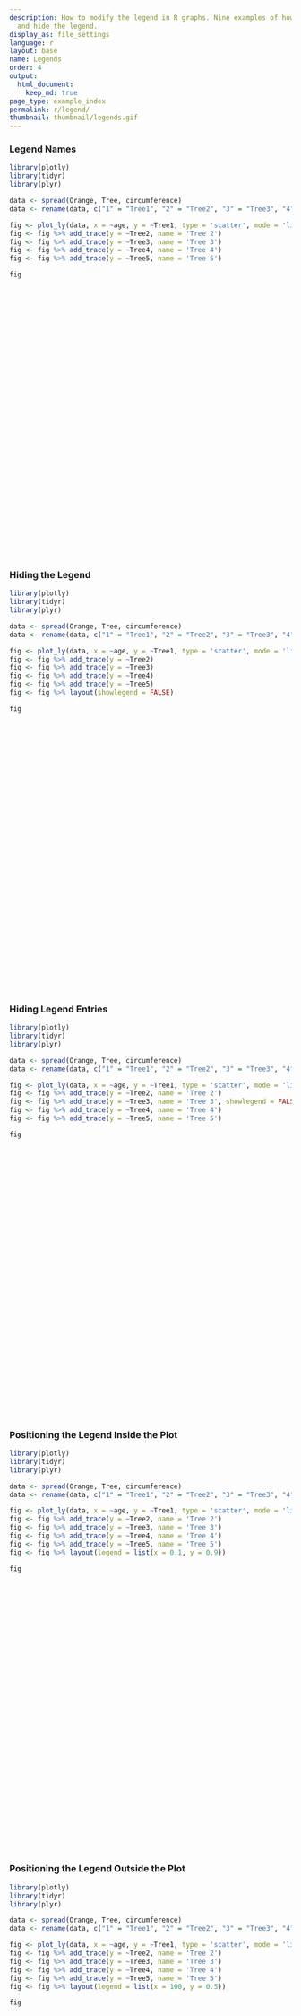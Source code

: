 ```yaml
---
description: How to modify the legend in R graphs. Nine examples of how to move, color,
  and hide the legend.
display_as: file_settings
language: r
layout: base
name: Legends
order: 4
output:
  html_document:
    keep_md: true
page_type: example_index
permalink: r/legend/
thumbnail: thumbnail/legends.gif
---
```



### Legend Names


```r
library(plotly)
library(tidyr)
library(plyr)

data <- spread(Orange, Tree, circumference)
data <- rename(data, c("1" = "Tree1", "2" = "Tree2", "3" = "Tree3", "4" = "Tree4", "5" = "Tree5"))

fig <- plot_ly(data, x = ~age, y = ~Tree1, type = 'scatter', mode = 'lines', name = 'Tree 1')
fig <- fig %>% add_trace(y = ~Tree2, name = 'Tree 2')
fig <- fig %>% add_trace(y = ~Tree3, name = 'Tree 3')
fig <- fig %>% add_trace(y = ~Tree4, name = 'Tree 4')
fig <- fig %>% add_trace(y = ~Tree5, name = 'Tree 5')

fig
```

<div id="htmlwidget-b55819d249510d432aaf" style="width:672px;height:480px;" class="plotly html-widget"></div>
<script type="application/json" data-for="htmlwidget-b55819d249510d432aaf">{"x":{"visdat":{"1bc459940553":["function () ","plotlyVisDat"]},"cur_data":"1bc459940553","attrs":{"1bc459940553":{"x":{},"y":{},"mode":"lines","name":"Tree 1","alpha_stroke":1,"sizes":[10,100],"spans":[1,20],"type":"scatter"},"1bc459940553.1":{"x":{},"y":{},"mode":"lines","name":"Tree 2","alpha_stroke":1,"sizes":[10,100],"spans":[1,20],"type":"scatter","inherit":true},"1bc459940553.2":{"x":{},"y":{},"mode":"lines","name":"Tree 3","alpha_stroke":1,"sizes":[10,100],"spans":[1,20],"type":"scatter","inherit":true},"1bc459940553.3":{"x":{},"y":{},"mode":"lines","name":"Tree 4","alpha_stroke":1,"sizes":[10,100],"spans":[1,20],"type":"scatter","inherit":true},"1bc459940553.4":{"x":{},"y":{},"mode":"lines","name":"Tree 5","alpha_stroke":1,"sizes":[10,100],"spans":[1,20],"type":"scatter","inherit":true}},"layout":{"margin":{"b":40,"l":60,"t":25,"r":10},"xaxis":{"domain":[0,1],"automargin":true,"title":"age"},"yaxis":{"domain":[0,1],"automargin":true,"title":"Tree1"},"hovermode":"closest","showlegend":true},"source":"A","config":{"showSendToCloud":false},"data":[{"x":[118,484,664,1004,1231,1372,1582],"y":[30,58,87,115,120,142,145],"mode":"lines","name":"Tree 1","type":"scatter","marker":{"color":"rgba(31,119,180,1)","line":{"color":"rgba(31,119,180,1)"}},"error_y":{"color":"rgba(31,119,180,1)"},"error_x":{"color":"rgba(31,119,180,1)"},"line":{"color":"rgba(31,119,180,1)"},"xaxis":"x","yaxis":"y","frame":null},{"x":[118,484,664,1004,1231,1372,1582],"y":[33,69,111,156,172,203,203],"mode":"lines","name":"Tree 2","type":"scatter","marker":{"color":"rgba(255,127,14,1)","line":{"color":"rgba(255,127,14,1)"}},"error_y":{"color":"rgba(255,127,14,1)"},"error_x":{"color":"rgba(255,127,14,1)"},"line":{"color":"rgba(255,127,14,1)"},"xaxis":"x","yaxis":"y","frame":null},{"x":[118,484,664,1004,1231,1372,1582],"y":[30,51,75,108,115,139,140],"mode":"lines","name":"Tree 3","type":"scatter","marker":{"color":"rgba(44,160,44,1)","line":{"color":"rgba(44,160,44,1)"}},"error_y":{"color":"rgba(44,160,44,1)"},"error_x":{"color":"rgba(44,160,44,1)"},"line":{"color":"rgba(44,160,44,1)"},"xaxis":"x","yaxis":"y","frame":null},{"x":[118,484,664,1004,1231,1372,1582],"y":[32,62,112,167,179,209,214],"mode":"lines","name":"Tree 4","type":"scatter","marker":{"color":"rgba(214,39,40,1)","line":{"color":"rgba(214,39,40,1)"}},"error_y":{"color":"rgba(214,39,40,1)"},"error_x":{"color":"rgba(214,39,40,1)"},"line":{"color":"rgba(214,39,40,1)"},"xaxis":"x","yaxis":"y","frame":null},{"x":[118,484,664,1004,1231,1372,1582],"y":[30,49,81,125,142,174,177],"mode":"lines","name":"Tree 5","type":"scatter","marker":{"color":"rgba(148,103,189,1)","line":{"color":"rgba(148,103,189,1)"}},"error_y":{"color":"rgba(148,103,189,1)"},"error_x":{"color":"rgba(148,103,189,1)"},"line":{"color":"rgba(148,103,189,1)"},"xaxis":"x","yaxis":"y","frame":null}],"highlight":{"on":"plotly_click","persistent":false,"dynamic":false,"selectize":false,"opacityDim":0.2,"selected":{"opacity":1},"debounce":0},"shinyEvents":["plotly_hover","plotly_click","plotly_selected","plotly_relayout","plotly_brushed","plotly_brushing","plotly_clickannotation","plotly_doubleclick","plotly_deselect","plotly_afterplot","plotly_sunburstclick"],"base_url":"https://plot.ly"},"evals":[],"jsHooks":[]}</script>

### Hiding the Legend


```r
library(plotly)
library(tidyr)
library(plyr)

data <- spread(Orange, Tree, circumference)
data <- rename(data, c("1" = "Tree1", "2" = "Tree2", "3" = "Tree3", "4" = "Tree4", "5" = "Tree5"))

fig <- plot_ly(data, x = ~age, y = ~Tree1, type = 'scatter', mode = 'lines')
fig <- fig %>% add_trace(y = ~Tree2)
fig <- fig %>% add_trace(y = ~Tree3)
fig <- fig %>% add_trace(y = ~Tree4)
fig <- fig %>% add_trace(y = ~Tree5)
fig <- fig %>% layout(showlegend = FALSE)

fig
```

<div id="htmlwidget-d73b8403d84de460c94e" style="width:672px;height:480px;" class="plotly html-widget"></div>
<script type="application/json" data-for="htmlwidget-d73b8403d84de460c94e">{"x":{"visdat":{"1bc47d1826a":["function () ","plotlyVisDat"]},"cur_data":"1bc47d1826a","attrs":{"1bc47d1826a":{"x":{},"y":{},"mode":"lines","alpha_stroke":1,"sizes":[10,100],"spans":[1,20],"type":"scatter"},"1bc47d1826a.1":{"x":{},"y":{},"mode":"lines","alpha_stroke":1,"sizes":[10,100],"spans":[1,20],"type":"scatter","inherit":true},"1bc47d1826a.2":{"x":{},"y":{},"mode":"lines","alpha_stroke":1,"sizes":[10,100],"spans":[1,20],"type":"scatter","inherit":true},"1bc47d1826a.3":{"x":{},"y":{},"mode":"lines","alpha_stroke":1,"sizes":[10,100],"spans":[1,20],"type":"scatter","inherit":true},"1bc47d1826a.4":{"x":{},"y":{},"mode":"lines","alpha_stroke":1,"sizes":[10,100],"spans":[1,20],"type":"scatter","inherit":true}},"layout":{"margin":{"b":40,"l":60,"t":25,"r":10},"showlegend":false,"xaxis":{"domain":[0,1],"automargin":true,"title":"age"},"yaxis":{"domain":[0,1],"automargin":true,"title":"Tree1"},"hovermode":"closest"},"source":"A","config":{"showSendToCloud":false},"data":[{"x":[118,484,664,1004,1231,1372,1582],"y":[30,58,87,115,120,142,145],"mode":"lines","type":"scatter","marker":{"color":"rgba(31,119,180,1)","line":{"color":"rgba(31,119,180,1)"}},"error_y":{"color":"rgba(31,119,180,1)"},"error_x":{"color":"rgba(31,119,180,1)"},"line":{"color":"rgba(31,119,180,1)"},"xaxis":"x","yaxis":"y","frame":null},{"x":[118,484,664,1004,1231,1372,1582],"y":[33,69,111,156,172,203,203],"mode":"lines","type":"scatter","marker":{"color":"rgba(255,127,14,1)","line":{"color":"rgba(255,127,14,1)"}},"error_y":{"color":"rgba(255,127,14,1)"},"error_x":{"color":"rgba(255,127,14,1)"},"line":{"color":"rgba(255,127,14,1)"},"xaxis":"x","yaxis":"y","frame":null},{"x":[118,484,664,1004,1231,1372,1582],"y":[30,51,75,108,115,139,140],"mode":"lines","type":"scatter","marker":{"color":"rgba(44,160,44,1)","line":{"color":"rgba(44,160,44,1)"}},"error_y":{"color":"rgba(44,160,44,1)"},"error_x":{"color":"rgba(44,160,44,1)"},"line":{"color":"rgba(44,160,44,1)"},"xaxis":"x","yaxis":"y","frame":null},{"x":[118,484,664,1004,1231,1372,1582],"y":[32,62,112,167,179,209,214],"mode":"lines","type":"scatter","marker":{"color":"rgba(214,39,40,1)","line":{"color":"rgba(214,39,40,1)"}},"error_y":{"color":"rgba(214,39,40,1)"},"error_x":{"color":"rgba(214,39,40,1)"},"line":{"color":"rgba(214,39,40,1)"},"xaxis":"x","yaxis":"y","frame":null},{"x":[118,484,664,1004,1231,1372,1582],"y":[30,49,81,125,142,174,177],"mode":"lines","type":"scatter","marker":{"color":"rgba(148,103,189,1)","line":{"color":"rgba(148,103,189,1)"}},"error_y":{"color":"rgba(148,103,189,1)"},"error_x":{"color":"rgba(148,103,189,1)"},"line":{"color":"rgba(148,103,189,1)"},"xaxis":"x","yaxis":"y","frame":null}],"highlight":{"on":"plotly_click","persistent":false,"dynamic":false,"selectize":false,"opacityDim":0.2,"selected":{"opacity":1},"debounce":0},"shinyEvents":["plotly_hover","plotly_click","plotly_selected","plotly_relayout","plotly_brushed","plotly_brushing","plotly_clickannotation","plotly_doubleclick","plotly_deselect","plotly_afterplot","plotly_sunburstclick"],"base_url":"https://plot.ly"},"evals":[],"jsHooks":[]}</script>

### Hiding Legend Entries


```r
library(plotly)
library(tidyr)
library(plyr)

data <- spread(Orange, Tree, circumference)
data <- rename(data, c("1" = "Tree1", "2" = "Tree2", "3" = "Tree3", "4" = "Tree4", "5" = "Tree5"))

fig <- plot_ly(data, x = ~age, y = ~Tree1, type = 'scatter', mode = 'lines', name = 'Tree 1')
fig <- fig %>% add_trace(y = ~Tree2, name = 'Tree 2')
fig <- fig %>% add_trace(y = ~Tree3, name = 'Tree 3', showlegend = FALSE)
fig <- fig %>% add_trace(y = ~Tree4, name = 'Tree 4')
fig <- fig %>% add_trace(y = ~Tree5, name = 'Tree 5')

fig
```

<div id="htmlwidget-4af7f531e39cdb2ed235" style="width:672px;height:480px;" class="plotly html-widget"></div>
<script type="application/json" data-for="htmlwidget-4af7f531e39cdb2ed235">{"x":{"visdat":{"1bc413664e3c":["function () ","plotlyVisDat"]},"cur_data":"1bc413664e3c","attrs":{"1bc413664e3c":{"x":{},"y":{},"mode":"lines","name":"Tree 1","alpha_stroke":1,"sizes":[10,100],"spans":[1,20],"type":"scatter"},"1bc413664e3c.1":{"x":{},"y":{},"mode":"lines","name":"Tree 2","alpha_stroke":1,"sizes":[10,100],"spans":[1,20],"type":"scatter","inherit":true},"1bc413664e3c.2":{"x":{},"y":{},"mode":"lines","name":"Tree 3","alpha_stroke":1,"sizes":[10,100],"spans":[1,20],"type":"scatter","showlegend":false,"inherit":true},"1bc413664e3c.3":{"x":{},"y":{},"mode":"lines","name":"Tree 4","alpha_stroke":1,"sizes":[10,100],"spans":[1,20],"type":"scatter","inherit":true},"1bc413664e3c.4":{"x":{},"y":{},"mode":"lines","name":"Tree 5","alpha_stroke":1,"sizes":[10,100],"spans":[1,20],"type":"scatter","inherit":true}},"layout":{"margin":{"b":40,"l":60,"t":25,"r":10},"xaxis":{"domain":[0,1],"automargin":true,"title":"age"},"yaxis":{"domain":[0,1],"automargin":true,"title":"Tree1"},"hovermode":"closest","showlegend":true},"source":"A","config":{"showSendToCloud":false},"data":[{"x":[118,484,664,1004,1231,1372,1582],"y":[30,58,87,115,120,142,145],"mode":"lines","name":"Tree 1","type":"scatter","marker":{"color":"rgba(31,119,180,1)","line":{"color":"rgba(31,119,180,1)"}},"error_y":{"color":"rgba(31,119,180,1)"},"error_x":{"color":"rgba(31,119,180,1)"},"line":{"color":"rgba(31,119,180,1)"},"xaxis":"x","yaxis":"y","frame":null},{"x":[118,484,664,1004,1231,1372,1582],"y":[33,69,111,156,172,203,203],"mode":"lines","name":"Tree 2","type":"scatter","marker":{"color":"rgba(255,127,14,1)","line":{"color":"rgba(255,127,14,1)"}},"error_y":{"color":"rgba(255,127,14,1)"},"error_x":{"color":"rgba(255,127,14,1)"},"line":{"color":"rgba(255,127,14,1)"},"xaxis":"x","yaxis":"y","frame":null},{"x":[118,484,664,1004,1231,1372,1582],"y":[30,51,75,108,115,139,140],"mode":"lines","name":"Tree 3","type":"scatter","showlegend":false,"marker":{"color":"rgba(44,160,44,1)","line":{"color":"rgba(44,160,44,1)"}},"error_y":{"color":"rgba(44,160,44,1)"},"error_x":{"color":"rgba(44,160,44,1)"},"line":{"color":"rgba(44,160,44,1)"},"xaxis":"x","yaxis":"y","frame":null},{"x":[118,484,664,1004,1231,1372,1582],"y":[32,62,112,167,179,209,214],"mode":"lines","name":"Tree 4","type":"scatter","marker":{"color":"rgba(214,39,40,1)","line":{"color":"rgba(214,39,40,1)"}},"error_y":{"color":"rgba(214,39,40,1)"},"error_x":{"color":"rgba(214,39,40,1)"},"line":{"color":"rgba(214,39,40,1)"},"xaxis":"x","yaxis":"y","frame":null},{"x":[118,484,664,1004,1231,1372,1582],"y":[30,49,81,125,142,174,177],"mode":"lines","name":"Tree 5","type":"scatter","marker":{"color":"rgba(148,103,189,1)","line":{"color":"rgba(148,103,189,1)"}},"error_y":{"color":"rgba(148,103,189,1)"},"error_x":{"color":"rgba(148,103,189,1)"},"line":{"color":"rgba(148,103,189,1)"},"xaxis":"x","yaxis":"y","frame":null}],"highlight":{"on":"plotly_click","persistent":false,"dynamic":false,"selectize":false,"opacityDim":0.2,"selected":{"opacity":1},"debounce":0},"shinyEvents":["plotly_hover","plotly_click","plotly_selected","plotly_relayout","plotly_brushed","plotly_brushing","plotly_clickannotation","plotly_doubleclick","plotly_deselect","plotly_afterplot","plotly_sunburstclick"],"base_url":"https://plot.ly"},"evals":[],"jsHooks":[]}</script>

### Positioning the Legend Inside the Plot


```r
library(plotly)
library(tidyr)
library(plyr)

data <- spread(Orange, Tree, circumference)
data <- rename(data, c("1" = "Tree1", "2" = "Tree2", "3" = "Tree3", "4" = "Tree4", "5" = "Tree5"))

fig <- plot_ly(data, x = ~age, y = ~Tree1, type = 'scatter', mode = 'lines', name = 'Tree 1')
fig <- fig %>% add_trace(y = ~Tree2, name = 'Tree 2')
fig <- fig %>% add_trace(y = ~Tree3, name = 'Tree 3')
fig <- fig %>% add_trace(y = ~Tree4, name = 'Tree 4')
fig <- fig %>% add_trace(y = ~Tree5, name = 'Tree 5')
fig <- fig %>% layout(legend = list(x = 0.1, y = 0.9))

fig
```

<div id="htmlwidget-b004a10f91637ce6abd4" style="width:672px;height:480px;" class="plotly html-widget"></div>
<script type="application/json" data-for="htmlwidget-b004a10f91637ce6abd4">{"x":{"visdat":{"1bc4346fa087":["function () ","plotlyVisDat"]},"cur_data":"1bc4346fa087","attrs":{"1bc4346fa087":{"x":{},"y":{},"mode":"lines","name":"Tree 1","alpha_stroke":1,"sizes":[10,100],"spans":[1,20],"type":"scatter"},"1bc4346fa087.1":{"x":{},"y":{},"mode":"lines","name":"Tree 2","alpha_stroke":1,"sizes":[10,100],"spans":[1,20],"type":"scatter","inherit":true},"1bc4346fa087.2":{"x":{},"y":{},"mode":"lines","name":"Tree 3","alpha_stroke":1,"sizes":[10,100],"spans":[1,20],"type":"scatter","inherit":true},"1bc4346fa087.3":{"x":{},"y":{},"mode":"lines","name":"Tree 4","alpha_stroke":1,"sizes":[10,100],"spans":[1,20],"type":"scatter","inherit":true},"1bc4346fa087.4":{"x":{},"y":{},"mode":"lines","name":"Tree 5","alpha_stroke":1,"sizes":[10,100],"spans":[1,20],"type":"scatter","inherit":true}},"layout":{"margin":{"b":40,"l":60,"t":25,"r":10},"legend":{"x":0.1,"y":0.9},"xaxis":{"domain":[0,1],"automargin":true,"title":"age"},"yaxis":{"domain":[0,1],"automargin":true,"title":"Tree1"},"hovermode":"closest","showlegend":true},"source":"A","config":{"showSendToCloud":false},"data":[{"x":[118,484,664,1004,1231,1372,1582],"y":[30,58,87,115,120,142,145],"mode":"lines","name":"Tree 1","type":"scatter","marker":{"color":"rgba(31,119,180,1)","line":{"color":"rgba(31,119,180,1)"}},"error_y":{"color":"rgba(31,119,180,1)"},"error_x":{"color":"rgba(31,119,180,1)"},"line":{"color":"rgba(31,119,180,1)"},"xaxis":"x","yaxis":"y","frame":null},{"x":[118,484,664,1004,1231,1372,1582],"y":[33,69,111,156,172,203,203],"mode":"lines","name":"Tree 2","type":"scatter","marker":{"color":"rgba(255,127,14,1)","line":{"color":"rgba(255,127,14,1)"}},"error_y":{"color":"rgba(255,127,14,1)"},"error_x":{"color":"rgba(255,127,14,1)"},"line":{"color":"rgba(255,127,14,1)"},"xaxis":"x","yaxis":"y","frame":null},{"x":[118,484,664,1004,1231,1372,1582],"y":[30,51,75,108,115,139,140],"mode":"lines","name":"Tree 3","type":"scatter","marker":{"color":"rgba(44,160,44,1)","line":{"color":"rgba(44,160,44,1)"}},"error_y":{"color":"rgba(44,160,44,1)"},"error_x":{"color":"rgba(44,160,44,1)"},"line":{"color":"rgba(44,160,44,1)"},"xaxis":"x","yaxis":"y","frame":null},{"x":[118,484,664,1004,1231,1372,1582],"y":[32,62,112,167,179,209,214],"mode":"lines","name":"Tree 4","type":"scatter","marker":{"color":"rgba(214,39,40,1)","line":{"color":"rgba(214,39,40,1)"}},"error_y":{"color":"rgba(214,39,40,1)"},"error_x":{"color":"rgba(214,39,40,1)"},"line":{"color":"rgba(214,39,40,1)"},"xaxis":"x","yaxis":"y","frame":null},{"x":[118,484,664,1004,1231,1372,1582],"y":[30,49,81,125,142,174,177],"mode":"lines","name":"Tree 5","type":"scatter","marker":{"color":"rgba(148,103,189,1)","line":{"color":"rgba(148,103,189,1)"}},"error_y":{"color":"rgba(148,103,189,1)"},"error_x":{"color":"rgba(148,103,189,1)"},"line":{"color":"rgba(148,103,189,1)"},"xaxis":"x","yaxis":"y","frame":null}],"highlight":{"on":"plotly_click","persistent":false,"dynamic":false,"selectize":false,"opacityDim":0.2,"selected":{"opacity":1},"debounce":0},"shinyEvents":["plotly_hover","plotly_click","plotly_selected","plotly_relayout","plotly_brushed","plotly_brushing","plotly_clickannotation","plotly_doubleclick","plotly_deselect","plotly_afterplot","plotly_sunburstclick"],"base_url":"https://plot.ly"},"evals":[],"jsHooks":[]}</script>

### Positioning the Legend Outside the Plot


```r
library(plotly)
library(tidyr)
library(plyr)

data <- spread(Orange, Tree, circumference)
data <- rename(data, c("1" = "Tree1", "2" = "Tree2", "3" = "Tree3", "4" = "Tree4", "5" = "Tree5"))

fig <- plot_ly(data, x = ~age, y = ~Tree1, type = 'scatter', mode = 'lines', name = 'Tree 1')
fig <- fig %>% add_trace(y = ~Tree2, name = 'Tree 2')
fig <- fig %>% add_trace(y = ~Tree3, name = 'Tree 3')
fig <- fig %>% add_trace(y = ~Tree4, name = 'Tree 4')
fig <- fig %>% add_trace(y = ~Tree5, name = 'Tree 5')
fig <- fig %>% layout(legend = list(x = 100, y = 0.5))

fig
```

<div id="htmlwidget-708beb49401f7774e9e5" style="width:672px;height:480px;" class="plotly html-widget"></div>
<script type="application/json" data-for="htmlwidget-708beb49401f7774e9e5">{"x":{"visdat":{"1bc4782ffcb5":["function () ","plotlyVisDat"]},"cur_data":"1bc4782ffcb5","attrs":{"1bc4782ffcb5":{"x":{},"y":{},"mode":"lines","name":"Tree 1","alpha_stroke":1,"sizes":[10,100],"spans":[1,20],"type":"scatter"},"1bc4782ffcb5.1":{"x":{},"y":{},"mode":"lines","name":"Tree 2","alpha_stroke":1,"sizes":[10,100],"spans":[1,20],"type":"scatter","inherit":true},"1bc4782ffcb5.2":{"x":{},"y":{},"mode":"lines","name":"Tree 3","alpha_stroke":1,"sizes":[10,100],"spans":[1,20],"type":"scatter","inherit":true},"1bc4782ffcb5.3":{"x":{},"y":{},"mode":"lines","name":"Tree 4","alpha_stroke":1,"sizes":[10,100],"spans":[1,20],"type":"scatter","inherit":true},"1bc4782ffcb5.4":{"x":{},"y":{},"mode":"lines","name":"Tree 5","alpha_stroke":1,"sizes":[10,100],"spans":[1,20],"type":"scatter","inherit":true}},"layout":{"margin":{"b":40,"l":60,"t":25,"r":10},"legend":{"x":100,"y":0.5},"xaxis":{"domain":[0,1],"automargin":true,"title":"age"},"yaxis":{"domain":[0,1],"automargin":true,"title":"Tree1"},"hovermode":"closest","showlegend":true},"source":"A","config":{"showSendToCloud":false},"data":[{"x":[118,484,664,1004,1231,1372,1582],"y":[30,58,87,115,120,142,145],"mode":"lines","name":"Tree 1","type":"scatter","marker":{"color":"rgba(31,119,180,1)","line":{"color":"rgba(31,119,180,1)"}},"error_y":{"color":"rgba(31,119,180,1)"},"error_x":{"color":"rgba(31,119,180,1)"},"line":{"color":"rgba(31,119,180,1)"},"xaxis":"x","yaxis":"y","frame":null},{"x":[118,484,664,1004,1231,1372,1582],"y":[33,69,111,156,172,203,203],"mode":"lines","name":"Tree 2","type":"scatter","marker":{"color":"rgba(255,127,14,1)","line":{"color":"rgba(255,127,14,1)"}},"error_y":{"color":"rgba(255,127,14,1)"},"error_x":{"color":"rgba(255,127,14,1)"},"line":{"color":"rgba(255,127,14,1)"},"xaxis":"x","yaxis":"y","frame":null},{"x":[118,484,664,1004,1231,1372,1582],"y":[30,51,75,108,115,139,140],"mode":"lines","name":"Tree 3","type":"scatter","marker":{"color":"rgba(44,160,44,1)","line":{"color":"rgba(44,160,44,1)"}},"error_y":{"color":"rgba(44,160,44,1)"},"error_x":{"color":"rgba(44,160,44,1)"},"line":{"color":"rgba(44,160,44,1)"},"xaxis":"x","yaxis":"y","frame":null},{"x":[118,484,664,1004,1231,1372,1582],"y":[32,62,112,167,179,209,214],"mode":"lines","name":"Tree 4","type":"scatter","marker":{"color":"rgba(214,39,40,1)","line":{"color":"rgba(214,39,40,1)"}},"error_y":{"color":"rgba(214,39,40,1)"},"error_x":{"color":"rgba(214,39,40,1)"},"line":{"color":"rgba(214,39,40,1)"},"xaxis":"x","yaxis":"y","frame":null},{"x":[118,484,664,1004,1231,1372,1582],"y":[30,49,81,125,142,174,177],"mode":"lines","name":"Tree 5","type":"scatter","marker":{"color":"rgba(148,103,189,1)","line":{"color":"rgba(148,103,189,1)"}},"error_y":{"color":"rgba(148,103,189,1)"},"error_x":{"color":"rgba(148,103,189,1)"},"line":{"color":"rgba(148,103,189,1)"},"xaxis":"x","yaxis":"y","frame":null}],"highlight":{"on":"plotly_click","persistent":false,"dynamic":false,"selectize":false,"opacityDim":0.2,"selected":{"opacity":1},"debounce":0},"shinyEvents":["plotly_hover","plotly_click","plotly_selected","plotly_relayout","plotly_brushed","plotly_brushing","plotly_clickannotation","plotly_doubleclick","plotly_deselect","plotly_afterplot","plotly_sunburstclick"],"base_url":"https://plot.ly"},"evals":[],"jsHooks":[]}</script>

### Changing the Legend Orientation


```r
library(plotly)
library(tidyr)
library(plyr)

data <- spread(Orange, Tree, circumference)
data <- rename(data, c("1" = "Tree1", "2" = "Tree2", "3" = "Tree3", "4" = "Tree4", "5" = "Tree5"))

fig <- plot_ly(data, x = ~age, y = ~Tree1, type = 'scatter', mode = 'lines', name = 'Tree 1')
fig <- fig %>% add_trace(y = ~Tree2, name = 'Tree 2')
fig <- fig %>% add_trace(y = ~Tree3, name = 'Tree 3')
fig <- fig %>% add_trace(y = ~Tree4, name = 'Tree 4')
fig <- fig %>% add_trace(y = ~Tree5, name = 'Tree 5')
fig <- fig %>% layout(legend = list(orientation = 'h'))

fig
```

<div id="htmlwidget-ccf864a4aa4aefdc8076" style="width:672px;height:480px;" class="plotly html-widget"></div>
<script type="application/json" data-for="htmlwidget-ccf864a4aa4aefdc8076">{"x":{"visdat":{"1bc474fdbea7":["function () ","plotlyVisDat"]},"cur_data":"1bc474fdbea7","attrs":{"1bc474fdbea7":{"x":{},"y":{},"mode":"lines","name":"Tree 1","alpha_stroke":1,"sizes":[10,100],"spans":[1,20],"type":"scatter"},"1bc474fdbea7.1":{"x":{},"y":{},"mode":"lines","name":"Tree 2","alpha_stroke":1,"sizes":[10,100],"spans":[1,20],"type":"scatter","inherit":true},"1bc474fdbea7.2":{"x":{},"y":{},"mode":"lines","name":"Tree 3","alpha_stroke":1,"sizes":[10,100],"spans":[1,20],"type":"scatter","inherit":true},"1bc474fdbea7.3":{"x":{},"y":{},"mode":"lines","name":"Tree 4","alpha_stroke":1,"sizes":[10,100],"spans":[1,20],"type":"scatter","inherit":true},"1bc474fdbea7.4":{"x":{},"y":{},"mode":"lines","name":"Tree 5","alpha_stroke":1,"sizes":[10,100],"spans":[1,20],"type":"scatter","inherit":true}},"layout":{"margin":{"b":40,"l":60,"t":25,"r":10},"legend":{"orientation":"h"},"xaxis":{"domain":[0,1],"automargin":true,"title":"age"},"yaxis":{"domain":[0,1],"automargin":true,"title":"Tree1"},"hovermode":"closest","showlegend":true},"source":"A","config":{"showSendToCloud":false},"data":[{"x":[118,484,664,1004,1231,1372,1582],"y":[30,58,87,115,120,142,145],"mode":"lines","name":"Tree 1","type":"scatter","marker":{"color":"rgba(31,119,180,1)","line":{"color":"rgba(31,119,180,1)"}},"error_y":{"color":"rgba(31,119,180,1)"},"error_x":{"color":"rgba(31,119,180,1)"},"line":{"color":"rgba(31,119,180,1)"},"xaxis":"x","yaxis":"y","frame":null},{"x":[118,484,664,1004,1231,1372,1582],"y":[33,69,111,156,172,203,203],"mode":"lines","name":"Tree 2","type":"scatter","marker":{"color":"rgba(255,127,14,1)","line":{"color":"rgba(255,127,14,1)"}},"error_y":{"color":"rgba(255,127,14,1)"},"error_x":{"color":"rgba(255,127,14,1)"},"line":{"color":"rgba(255,127,14,1)"},"xaxis":"x","yaxis":"y","frame":null},{"x":[118,484,664,1004,1231,1372,1582],"y":[30,51,75,108,115,139,140],"mode":"lines","name":"Tree 3","type":"scatter","marker":{"color":"rgba(44,160,44,1)","line":{"color":"rgba(44,160,44,1)"}},"error_y":{"color":"rgba(44,160,44,1)"},"error_x":{"color":"rgba(44,160,44,1)"},"line":{"color":"rgba(44,160,44,1)"},"xaxis":"x","yaxis":"y","frame":null},{"x":[118,484,664,1004,1231,1372,1582],"y":[32,62,112,167,179,209,214],"mode":"lines","name":"Tree 4","type":"scatter","marker":{"color":"rgba(214,39,40,1)","line":{"color":"rgba(214,39,40,1)"}},"error_y":{"color":"rgba(214,39,40,1)"},"error_x":{"color":"rgba(214,39,40,1)"},"line":{"color":"rgba(214,39,40,1)"},"xaxis":"x","yaxis":"y","frame":null},{"x":[118,484,664,1004,1231,1372,1582],"y":[30,49,81,125,142,174,177],"mode":"lines","name":"Tree 5","type":"scatter","marker":{"color":"rgba(148,103,189,1)","line":{"color":"rgba(148,103,189,1)"}},"error_y":{"color":"rgba(148,103,189,1)"},"error_x":{"color":"rgba(148,103,189,1)"},"line":{"color":"rgba(148,103,189,1)"},"xaxis":"x","yaxis":"y","frame":null}],"highlight":{"on":"plotly_click","persistent":false,"dynamic":false,"selectize":false,"opacityDim":0.2,"selected":{"opacity":1},"debounce":0},"shinyEvents":["plotly_hover","plotly_click","plotly_selected","plotly_relayout","plotly_brushed","plotly_brushing","plotly_clickannotation","plotly_doubleclick","plotly_deselect","plotly_afterplot","plotly_sunburstclick"],"base_url":"https://plot.ly"},"evals":[],"jsHooks":[]}</script>

### Styling the Legend


```r
library(plotly)
library(tidyr)
library(plyr)

data <- spread(Orange, Tree, circumference)
data <- rename(data, c("1" = "Tree1", "2" = "Tree2", "3" = "Tree3", "4" = "Tree4", "5" = "Tree5"))

l <- list(
  font = list(
    family = "sans-serif",
    size = 12,
    color = "#000"),
  bgcolor = "#E2E2E2",
  bordercolor = "#FFFFFF",
  borderwidth = 2)


fig <- plot_ly(data, x = ~age, y = ~Tree1, type = 'scatter', mode = 'lines', name = 'Tree 1')
fig <- fig %>% add_trace(y = ~Tree2, name = 'Tree 2')
fig <- fig %>% add_trace(y = ~Tree3, name = 'Tree 3')
fig <- fig %>% add_trace(y = ~Tree4, name = 'Tree 4')
fig <- fig %>% add_trace(y = ~Tree5, name = 'Tree 5')
fig <- fig %>% layout(legend = l)

fig
```

<div id="htmlwidget-188540edcac5a421c0f6" style="width:672px;height:480px;" class="plotly html-widget"></div>
<script type="application/json" data-for="htmlwidget-188540edcac5a421c0f6">{"x":{"visdat":{"1bc4284046b6":["function () ","plotlyVisDat"]},"cur_data":"1bc4284046b6","attrs":{"1bc4284046b6":{"x":{},"y":{},"mode":"lines","name":"Tree 1","alpha_stroke":1,"sizes":[10,100],"spans":[1,20],"type":"scatter"},"1bc4284046b6.1":{"x":{},"y":{},"mode":"lines","name":"Tree 2","alpha_stroke":1,"sizes":[10,100],"spans":[1,20],"type":"scatter","inherit":true},"1bc4284046b6.2":{"x":{},"y":{},"mode":"lines","name":"Tree 3","alpha_stroke":1,"sizes":[10,100],"spans":[1,20],"type":"scatter","inherit":true},"1bc4284046b6.3":{"x":{},"y":{},"mode":"lines","name":"Tree 4","alpha_stroke":1,"sizes":[10,100],"spans":[1,20],"type":"scatter","inherit":true},"1bc4284046b6.4":{"x":{},"y":{},"mode":"lines","name":"Tree 5","alpha_stroke":1,"sizes":[10,100],"spans":[1,20],"type":"scatter","inherit":true}},"layout":{"margin":{"b":40,"l":60,"t":25,"r":10},"legend":{"font":{"family":"sans-serif","size":12,"color":"#000"},"bgcolor":"#E2E2E2","bordercolor":"#FFFFFF","borderwidth":2},"xaxis":{"domain":[0,1],"automargin":true,"title":"age"},"yaxis":{"domain":[0,1],"automargin":true,"title":"Tree1"},"hovermode":"closest","showlegend":true},"source":"A","config":{"showSendToCloud":false},"data":[{"x":[118,484,664,1004,1231,1372,1582],"y":[30,58,87,115,120,142,145],"mode":"lines","name":"Tree 1","type":"scatter","marker":{"color":"rgba(31,119,180,1)","line":{"color":"rgba(31,119,180,1)"}},"error_y":{"color":"rgba(31,119,180,1)"},"error_x":{"color":"rgba(31,119,180,1)"},"line":{"color":"rgba(31,119,180,1)"},"xaxis":"x","yaxis":"y","frame":null},{"x":[118,484,664,1004,1231,1372,1582],"y":[33,69,111,156,172,203,203],"mode":"lines","name":"Tree 2","type":"scatter","marker":{"color":"rgba(255,127,14,1)","line":{"color":"rgba(255,127,14,1)"}},"error_y":{"color":"rgba(255,127,14,1)"},"error_x":{"color":"rgba(255,127,14,1)"},"line":{"color":"rgba(255,127,14,1)"},"xaxis":"x","yaxis":"y","frame":null},{"x":[118,484,664,1004,1231,1372,1582],"y":[30,51,75,108,115,139,140],"mode":"lines","name":"Tree 3","type":"scatter","marker":{"color":"rgba(44,160,44,1)","line":{"color":"rgba(44,160,44,1)"}},"error_y":{"color":"rgba(44,160,44,1)"},"error_x":{"color":"rgba(44,160,44,1)"},"line":{"color":"rgba(44,160,44,1)"},"xaxis":"x","yaxis":"y","frame":null},{"x":[118,484,664,1004,1231,1372,1582],"y":[32,62,112,167,179,209,214],"mode":"lines","name":"Tree 4","type":"scatter","marker":{"color":"rgba(214,39,40,1)","line":{"color":"rgba(214,39,40,1)"}},"error_y":{"color":"rgba(214,39,40,1)"},"error_x":{"color":"rgba(214,39,40,1)"},"line":{"color":"rgba(214,39,40,1)"},"xaxis":"x","yaxis":"y","frame":null},{"x":[118,484,664,1004,1231,1372,1582],"y":[30,49,81,125,142,174,177],"mode":"lines","name":"Tree 5","type":"scatter","marker":{"color":"rgba(148,103,189,1)","line":{"color":"rgba(148,103,189,1)"}},"error_y":{"color":"rgba(148,103,189,1)"},"error_x":{"color":"rgba(148,103,189,1)"},"line":{"color":"rgba(148,103,189,1)"},"xaxis":"x","yaxis":"y","frame":null}],"highlight":{"on":"plotly_click","persistent":false,"dynamic":false,"selectize":false,"opacityDim":0.2,"selected":{"opacity":1},"debounce":0},"shinyEvents":["plotly_hover","plotly_click","plotly_selected","plotly_relayout","plotly_brushed","plotly_brushing","plotly_clickannotation","plotly_doubleclick","plotly_deselect","plotly_afterplot","plotly_sunburstclick"],"base_url":"https://plot.ly"},"evals":[],"jsHooks":[]}</script>
### Legend Title


```r
library(plotly)

fig <- plot_ly(
  type='scatter',
  mode='line',
  x=c(1, 2, 3, 4, 5),
  y=c(1, 2, 3, 4, 5),
  name="Increasing"
)

fig <- fig %>% add_trace(
  type='scatter',
  mode='line',
  x=c(1, 2, 3, 4, 5),
  y=c(5, 4, 3, 2, 1),
  name="Decreasing"
) 

fig <- fig %>% layout(legend=list(title=list(text='<b> Trend </b>')))
fig
```

<div id="htmlwidget-eefb8841654a702b24c4" style="width:672px;height:480px;" class="plotly html-widget"></div>
<script type="application/json" data-for="htmlwidget-eefb8841654a702b24c4">{"x":{"visdat":{"1bc44c7c1052":["function () ","plotlyVisDat"]},"cur_data":"1bc44c7c1052","attrs":{"1bc44c7c1052":{"mode":"line","x":[1,2,3,4,5],"y":[1,2,3,4,5],"name":"Increasing","alpha_stroke":1,"sizes":[10,100],"spans":[1,20],"type":"scatter"},"1bc44c7c1052.1":{"mode":"line","x":[1,2,3,4,5],"y":[5,4,3,2,1],"name":"Decreasing","alpha_stroke":1,"sizes":[10,100],"spans":[1,20],"type":"scatter","inherit":true}},"layout":{"margin":{"b":40,"l":60,"t":25,"r":10},"legend":{"title":{"text":"<b> Trend <\/b>"}},"xaxis":{"domain":[0,1],"automargin":true,"title":[]},"yaxis":{"domain":[0,1],"automargin":true,"title":[]},"hovermode":"closest","showlegend":true},"source":"A","config":{"showSendToCloud":false},"data":[{"mode":"line","x":[1,2,3,4,5],"y":[1,2,3,4,5],"name":"Increasing","type":"scatter","marker":{"color":"rgba(31,119,180,1)","line":{"color":"rgba(31,119,180,1)"}},"error_y":{"color":"rgba(31,119,180,1)"},"error_x":{"color":"rgba(31,119,180,1)"},"line":{"color":"rgba(31,119,180,1)"},"xaxis":"x","yaxis":"y","frame":null},{"mode":"line","x":[1,2,3,4,5],"y":[5,4,3,2,1],"name":"Decreasing","type":"scatter","marker":{"color":"rgba(255,127,14,1)","line":{"color":"rgba(255,127,14,1)"}},"error_y":{"color":"rgba(255,127,14,1)"},"error_x":{"color":"rgba(255,127,14,1)"},"line":{"color":"rgba(255,127,14,1)"},"xaxis":"x","yaxis":"y","frame":null}],"highlight":{"on":"plotly_click","persistent":false,"dynamic":false,"selectize":false,"opacityDim":0.2,"selected":{"opacity":1},"debounce":0},"shinyEvents":["plotly_hover","plotly_click","plotly_selected","plotly_relayout","plotly_brushed","plotly_brushing","plotly_clickannotation","plotly_doubleclick","plotly_deselect","plotly_afterplot","plotly_sunburstclick"],"base_url":"https://plot.ly"},"evals":[],"jsHooks":[]}</script>

### Grouped Legend

Plotly legends are interactive. Click on the legend entries to hide and show traces. The *legendgroup* key groups legend entries so that clicking on one legend entry will hide or show all of the traces in that group.


```r
library(plotly)
library(tidyr)
library(plyr)

data <- spread(Orange, Tree, circumference)
data <- rename(data, c("1" = "Tree1", "2" = "Tree2", "3" = "Tree3", "4" = "Tree4", "5" = "Tree5"))

fig <- plot_ly(data, x = ~age, y = ~Tree1, type = 'scatter', mode = 'lines',
        legendgroup = 'group1', name = 'Zone 1 - Tree 1')
fig <- fig %>% add_trace(y = ~Tree2, legendgroup = 'group2', name = 'Zone 2 - Tree 1')
fig <- fig %>% add_trace(y = ~Tree3, legendgroup = 'group1', name = 'Zone 1 - Tree 2')
fig <- fig %>% add_trace(y = ~Tree4, legendgroup = 'group2', name = 'Zone 2 - Tree 2')
fig <- fig %>% add_trace(y = ~Tree5, legendgroup = 'group1', name = 'Zone 1 - Tree 3')

fig
```

<div id="htmlwidget-04581e094b7e9561d7ee" style="width:672px;height:480px;" class="plotly html-widget"></div>
<script type="application/json" data-for="htmlwidget-04581e094b7e9561d7ee">{"x":{"visdat":{"1bc4168a3f41":["function () ","plotlyVisDat"]},"cur_data":"1bc4168a3f41","attrs":{"1bc4168a3f41":{"x":{},"y":{},"mode":"lines","legendgroup":"group1","name":"Zone 1 - Tree 1","alpha_stroke":1,"sizes":[10,100],"spans":[1,20],"type":"scatter"},"1bc4168a3f41.1":{"x":{},"y":{},"mode":"lines","legendgroup":"group2","name":"Zone 2 - Tree 1","alpha_stroke":1,"sizes":[10,100],"spans":[1,20],"type":"scatter","inherit":true},"1bc4168a3f41.2":{"x":{},"y":{},"mode":"lines","legendgroup":"group1","name":"Zone 1 - Tree 2","alpha_stroke":1,"sizes":[10,100],"spans":[1,20],"type":"scatter","inherit":true},"1bc4168a3f41.3":{"x":{},"y":{},"mode":"lines","legendgroup":"group2","name":"Zone 2 - Tree 2","alpha_stroke":1,"sizes":[10,100],"spans":[1,20],"type":"scatter","inherit":true},"1bc4168a3f41.4":{"x":{},"y":{},"mode":"lines","legendgroup":"group1","name":"Zone 1 - Tree 3","alpha_stroke":1,"sizes":[10,100],"spans":[1,20],"type":"scatter","inherit":true}},"layout":{"margin":{"b":40,"l":60,"t":25,"r":10},"xaxis":{"domain":[0,1],"automargin":true,"title":"age"},"yaxis":{"domain":[0,1],"automargin":true,"title":"Tree1"},"hovermode":"closest","showlegend":true},"source":"A","config":{"showSendToCloud":false},"data":[{"x":[118,484,664,1004,1231,1372,1582],"y":[30,58,87,115,120,142,145],"mode":"lines","legendgroup":"group1","name":"Zone 1 - Tree 1","type":"scatter","marker":{"color":"rgba(31,119,180,1)","line":{"color":"rgba(31,119,180,1)"}},"error_y":{"color":"rgba(31,119,180,1)"},"error_x":{"color":"rgba(31,119,180,1)"},"line":{"color":"rgba(31,119,180,1)"},"xaxis":"x","yaxis":"y","frame":null},{"x":[118,484,664,1004,1231,1372,1582],"y":[33,69,111,156,172,203,203],"mode":"lines","legendgroup":"group2","name":"Zone 2 - Tree 1","type":"scatter","marker":{"color":"rgba(255,127,14,1)","line":{"color":"rgba(255,127,14,1)"}},"error_y":{"color":"rgba(255,127,14,1)"},"error_x":{"color":"rgba(255,127,14,1)"},"line":{"color":"rgba(255,127,14,1)"},"xaxis":"x","yaxis":"y","frame":null},{"x":[118,484,664,1004,1231,1372,1582],"y":[30,51,75,108,115,139,140],"mode":"lines","legendgroup":"group1","name":"Zone 1 - Tree 2","type":"scatter","marker":{"color":"rgba(44,160,44,1)","line":{"color":"rgba(44,160,44,1)"}},"error_y":{"color":"rgba(44,160,44,1)"},"error_x":{"color":"rgba(44,160,44,1)"},"line":{"color":"rgba(44,160,44,1)"},"xaxis":"x","yaxis":"y","frame":null},{"x":[118,484,664,1004,1231,1372,1582],"y":[32,62,112,167,179,209,214],"mode":"lines","legendgroup":"group2","name":"Zone 2 - Tree 2","type":"scatter","marker":{"color":"rgba(214,39,40,1)","line":{"color":"rgba(214,39,40,1)"}},"error_y":{"color":"rgba(214,39,40,1)"},"error_x":{"color":"rgba(214,39,40,1)"},"line":{"color":"rgba(214,39,40,1)"},"xaxis":"x","yaxis":"y","frame":null},{"x":[118,484,664,1004,1231,1372,1582],"y":[30,49,81,125,142,174,177],"mode":"lines","legendgroup":"group1","name":"Zone 1 - Tree 3","type":"scatter","marker":{"color":"rgba(148,103,189,1)","line":{"color":"rgba(148,103,189,1)"}},"error_y":{"color":"rgba(148,103,189,1)"},"error_x":{"color":"rgba(148,103,189,1)"},"line":{"color":"rgba(148,103,189,1)"},"xaxis":"x","yaxis":"y","frame":null}],"highlight":{"on":"plotly_click","persistent":false,"dynamic":false,"selectize":false,"opacityDim":0.2,"selected":{"opacity":1},"debounce":0},"shinyEvents":["plotly_hover","plotly_click","plotly_selected","plotly_relayout","plotly_brushed","plotly_brushing","plotly_clickannotation","plotly_doubleclick","plotly_deselect","plotly_afterplot","plotly_sunburstclick"],"base_url":"https://plot.ly"},"evals":[],"jsHooks":[]}</script>

### Subplot Grouped Legend


```r
library(plotly)

df <- data.frame(x = c("a","b","c"), y = c(2,3,2), y2 = c(4,2,4))

fig1 <- df
fig1 <- fig1 %>% plot_ly(
    type = 'bar', 
    x = ~x, 
    y = ~y, 
    color = ~x, 
    legendgroup = ~x
  )
fig1 <- fig1 %>% layout(
    xaxis = list(
      showgrid = F
    ),
    yaxis = list(
      showgrid = F
    )
  )

fig2 <- df
fig2 <- fig2 %>% plot_ly(
    type = 'bar', 
    x = ~x, 
    y = ~y2, 
    color =  ~x, 
    legendgroup = ~x, 
    showlegend = F
  )
fig2 <- fig2 %>% layout(
    xaxis = list(
      showgrid = F
    ),
    yaxis = list(
      showgrid = F
    )
  )

fig <- subplot(fig1, fig2, nrows = 2, shareX = T)

fig
```

<div id="htmlwidget-b00c429787690e3fa919" style="width:672px;height:480px;" class="plotly html-widget"></div>
<script type="application/json" data-for="htmlwidget-b00c429787690e3fa919">{"x":{"data":[{"x":["a"],"y":[2],"legendgroup":"a","type":"bar","name":"a","marker":{"color":"rgba(102,194,165,1)","line":{"color":"rgba(102,194,165,1)"}},"textfont":{"color":"rgba(102,194,165,1)"},"error_y":{"color":"rgba(102,194,165,1)"},"error_x":{"color":"rgba(102,194,165,1)"},"xaxis":"x","yaxis":"y","frame":null},{"x":["b"],"y":[3],"legendgroup":"b","type":"bar","name":"b","marker":{"color":"rgba(252,141,98,1)","line":{"color":"rgba(252,141,98,1)"}},"textfont":{"color":"rgba(252,141,98,1)"},"error_y":{"color":"rgba(252,141,98,1)"},"error_x":{"color":"rgba(252,141,98,1)"},"xaxis":"x","yaxis":"y","frame":null},{"x":["c"],"y":[2],"legendgroup":"c","type":"bar","name":"c","marker":{"color":"rgba(141,160,203,1)","line":{"color":"rgba(141,160,203,1)"}},"textfont":{"color":"rgba(141,160,203,1)"},"error_y":{"color":"rgba(141,160,203,1)"},"error_x":{"color":"rgba(141,160,203,1)"},"xaxis":"x","yaxis":"y","frame":null},{"x":["a"],"y":[4],"legendgroup":"a","showlegend":false,"type":"bar","name":"a","marker":{"color":"rgba(102,194,165,1)","line":{"color":"rgba(102,194,165,1)"}},"textfont":{"color":"rgba(102,194,165,1)"},"error_y":{"color":"rgba(102,194,165,1)"},"error_x":{"color":"rgba(102,194,165,1)"},"xaxis":"x","yaxis":"y2","frame":null},{"x":["b"],"y":[2],"legendgroup":"b","showlegend":false,"type":"bar","name":"b","marker":{"color":"rgba(252,141,98,1)","line":{"color":"rgba(252,141,98,1)"}},"textfont":{"color":"rgba(252,141,98,1)"},"error_y":{"color":"rgba(252,141,98,1)"},"error_x":{"color":"rgba(252,141,98,1)"},"xaxis":"x","yaxis":"y2","frame":null},{"x":["c"],"y":[4],"legendgroup":"c","showlegend":false,"type":"bar","name":"c","marker":{"color":"rgba(141,160,203,1)","line":{"color":"rgba(141,160,203,1)"}},"textfont":{"color":"rgba(141,160,203,1)"},"error_y":{"color":"rgba(141,160,203,1)"},"error_x":{"color":"rgba(141,160,203,1)"},"xaxis":"x","yaxis":"y2","frame":null}],"layout":{"xaxis":{"domain":[0,1],"automargin":true,"showgrid":false,"title":"x","type":"category","categoryorder":"array","categoryarray":["a","b","c"],"anchor":"y2"},"yaxis2":{"domain":[0,0.48],"automargin":true,"showgrid":false,"anchor":"x"},"yaxis":{"domain":[0.52,1],"automargin":true,"showgrid":false,"anchor":"x"},"annotations":[],"shapes":[],"images":[],"margin":{"b":40,"l":60,"t":25,"r":10},"hovermode":"closest","showlegend":true},"attrs":{"1bc41afa7e07":{"x":{},"y":{},"legendgroup":{},"color":{},"alpha_stroke":1,"sizes":[10,100],"spans":[1,20],"type":"bar"},"1bc450c235cb":{"x":{},"y":{},"legendgroup":{},"showlegend":false,"color":{},"alpha_stroke":1,"sizes":[10,100],"spans":[1,20],"type":"bar"}},"source":"A","config":{"showSendToCloud":false},"highlight":{"on":"plotly_click","persistent":false,"dynamic":false,"selectize":false,"opacityDim":0.2,"selected":{"opacity":1},"debounce":0},"subplot":true,"shinyEvents":["plotly_hover","plotly_click","plotly_selected","plotly_relayout","plotly_brushed","plotly_brushing","plotly_clickannotation","plotly_doubleclick","plotly_deselect","plotly_afterplot","plotly_sunburstclick"],"base_url":"https://plot.ly"},"evals":[],"jsHooks":[]}</script>

Reference

See [https://plot.ly/r/reference/#layout-legend](https://plot.ly/r/reference/#layout-legend) for more information and chart attribute options!
